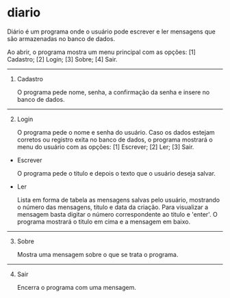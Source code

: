 # diario

Diário é um programa onde o usuário pode escrever e ler mensagens que são armazenadas no banco de dados.

Ao abrir, o programa mostra um menu principal com as opções:
[1] Cadastro;
[2] Login;
[3] Sobre;
[4] Sair.
___
1. Cadastro 

    O programa pede nome, senha, a confirmação da senha e insere no banco de dados.
___
2. Login
  
    O programa pede o nome e senha do usuário.
  Caso os dados estejam corretos ou registro exita no banco de dados, o programa mostrará o menu do usuário com as opções:
  [1] Escrever;
  [2] Ler;
  [3] Sair.
  
  * Escrever
  
      O programa pede o titulo e depois o texto que o usuário deseja salvar.
  
  * Ler
  
      Lista em forma de tabela as mensagens salvas pelo usuário, mostrando o número das mensagens, titulo e data da criação.
  Para visualizar a mensagem basta digitar o número correspondente ao titulo e 'enter'. O programa mostrará o titulo em cima e a mensagem em baixo. 
___
3. Sobre

    Mostra uma mensagem sobre o que se trata o programa.
___
4. Sair
  
    Encerra o programa com uma mensagem.
